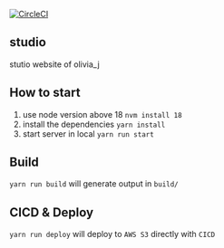 [![CircleCI](https://circleci.com/gh/circleci/circleci-docs.svg?style=svg)](https://circleci.com/gh/circleci/circleci-docs)

## studio
stutio website of olivia_j

## How to start
1. use node version above 18 `nvm install 18`
2. install the dependencies `yarn install`
3. start server in local `yarn run start`

## Build
`yarn run build` will generate output in `build/`

## CICD & Deploy
`yarn run deploy` will deploy to `AWS S3` directly with `CICD`
